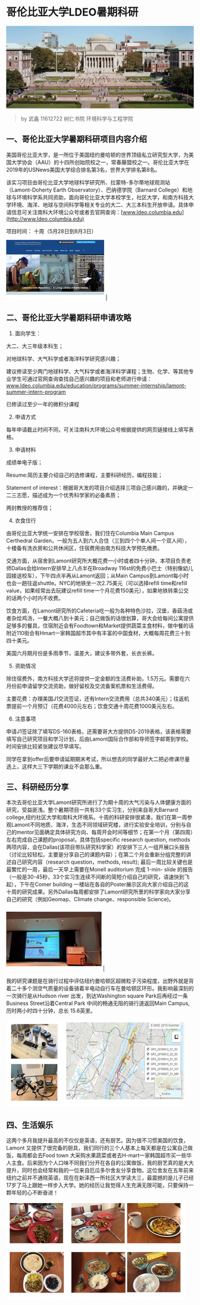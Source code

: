# 哥伦比亚大学LDEO暑期科研

![01](./01.png)

> by 武鑫 11612722 树仁书院 环境科学与工程学院

## 一、哥伦比亚大学暑期科研项目内容介绍

美国哥伦比亚大学，是一所位于美国纽约曼哈顿的世界顶级私立研究型大学，为美国大学协会（AAU）的十四所创始院校之一，常春藤盟校之一。哥伦比亚大学在2019年的USNews美国大学综合排名第3名，世界大学排名第8名。

该实习项目由哥伦比亚大学地球科学研究所、拉蒙特-多尔蒂地球观测站（Lamont-Doherty Earth Observatory）、巴纳德学院（Barnard College）和地球与环境科学系共同资助，面向哥伦比亚大学本校学生，社区大学，和南方科技大学环境、海洋、地球与空间科学等相关专业的大二、大三本科生开放申请。具体申请信息可关注南科大环境公众号或者去官网查询：[www.ldeo.columbia.edu](http://www.ldeo.columbia.edu)

项目时间： 十周（5月28日到8月3日）

![img](./02.png) |

## 二、哥伦比亚大学暑期科研申请攻略

1. 面向学生：

大二、大三年级本科生；

对地球科学、大气科学或者海洋科学研究感兴趣；

建议修读至少两门地球科学、大气科学或者海洋科学课程；生物、化学、等其他专业学生可通过官网查询查找自己感兴趣的项目和老师进行申请：www.ldeo.columbia.edu/education/programs/summer-internship/lamont-summer-intern-program

已修读过至少一年的微积分课程

2. 申请方式

每年申请截止时间不同，可关注南科大环境公众号根据提供的网页链接线上填写表格。

3. 申请材料

成绩单电子版；

Resume:简历主要介绍自己的选修课程，主要科研经历，编程技能；

Statement of interest：根据哥大发的项目介绍选择三项自己感兴趣的，并确定一二三志愿，描述成为一个优秀科学家的必备素质；

两封教授的推荐信；

4. 衣食住行

由哥伦比亚大学统一安排在学校宿舍，我们住在Columbia Main Campus Certhedral Garden，一般为五人到六人合住（三到四个个单人间一个双人间），十楼备有洗衣房和公共休闲区，住宿费用由南方科技大学预先缴费。

交通方面，从宿舍到Lamont研究所大概花费一小时或者四十分钟，本项目负责老师Dallas会给Intern安排早上八点半在Broadway 116st的免费小巴士（特别像幼儿园接送校车），下午四点半再从Lamont返回；从Main Campus到Lamont每小时也会一趟往返shuttle。NYC的地铁坐一次2.75美元（可以选择refill time和refill value，如果经常出去玩建议refill time一个月花费150美元），如果地铁转乘公交的话两个小时内不收费。

饮食方面，在Lamont研究所的Cafeteria吃一般为各种特色沙拉，汉堡，香菇汤或者杂烩鸡汤，一餐大概八到十美元；自己做饭的话很划算，哥大会给每间公寓提供足够多的餐具，住宿附近会有Foodtown和Market提供蔬菜主食材料，做中餐的话附近110街会有Hmart一家韩国超市其中有丰富的中国食材，大概每周花费三十到四十美元。

美国六月期月份是多雨季节，温差大，建议多带外套，长衣长裤。

5. 资助情况

除住宿费外，南方科技大学还将提供一定金额的生活费补助，1.5万元。需要在六月份前申请留学交流资助，做好留校及交流备案机票和生活费得。

主要花费：办理美国J1交流签证，还有Intern交流费用（总共340美元）；往返机票提前一个月预订（花费4000元左右；饮食交通十周花费1000美元左右。

6. 注意事项

申请J1签证除了填写DS-160表格，还需要哥大方提供DS-2019表格，该表格需要填写自己研究项目和学习计划，后由Lamont国际合作部和导师签字邮寄到学校。时间安排比较紧张建议尽早填写。

同学在拿到offer后要申请延期期末考试，所以想去的同学最好大二把必修课尽量选上，这样大三下学期的课业不会那么重。

## 三、科研经历分享

本次去哥伦比亚大学Lamont研究所进行了为期十周的大气污染与人体健康方面的研究，受益匪浅。整个暑期项目一共有33个实习生，分别来自哥大Barnard college,纽约社区大学和南科大环境系。十周的科研安排很紧凑，我们在第一周参观Lamont不同地质、海洋，生态不同领域研究楼，进行实验安全培训，分别与自己的mentor见面确定具体研究方向、每周开会时间等细节；在第一个月（第四周）左右完成自己课题的proposal，具体包括specific research question, methods 两项内容，会在Dallas(该项目带队研究科学家）的安排下三人一组开展口头报告（讨论比较轻松，主要是分享自己的课题内容）；在第二个月会重新分组完整的讲述自己研究内容（research question，methods, result); 最后一周比较关键也是最繁忙的一周，最后一天早上需要在Monell auditorium 完成 1-min- slide 的报告（一般是30-45秒，33个实习生连续不间断的简短介绍自己的研究，语速快到飞起），下午在Comer building 一楼站在各自的Poster展示区向大家介绍自己的这十周的研究成果。另外Dallas每周都安排了Lamont研究所里的科学家向大家分享自己的研究（例如Geomap、Climate change、responsible Science)。

![img](./03.png) |

我的研究课题是在骑行过程中评估纽约曼哈顿区超微粒子污染程度，出野外就是背着二十多个测空气质量的设备骑着半电动自行车在曼哈顿区环形。我影响最深刻的一次骑行是从Hudson river 出发，到达Washington square Park后再经过一条Business Street沿着Central Park 中间的畅通无阻的骑行道返回Main Campus, 历时两小时四十分钟，总长 15.6英里。

![img](./04.png)

## 四、生活娱乐

这两个多月我提升最高的不仅仅是英语，还有厨艺。因为很不习惯美国的饮食，Lamont 又提供了很完备的厨具，我们同行的三个人基本上每天都是在公寓自己做饭，每周都会去Food town 大采购水果蔬菜或者去H-mart一家韩国超市买一些华人主食。后来因为个人口味不同我们分开在各自的公寓做饭，我的厨艺真的是大大提升，同时也会经常和我的一位来自厄瓜多尔舍友分享食物。这位舍友在五年前来纽约之前并不通晓英语，现在在新泽西一所社区大学读大三，最震撼的是儿子已经17岁了马上跟她一样步入大学。她的经历让我觉得人生充满无限可能，只要保持一颗年轻的心不断奋进！

![img](./05.png)
